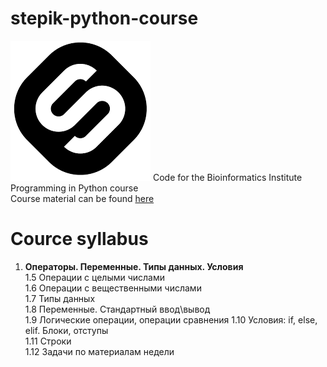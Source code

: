 # stepik-python-course
![Stepik logo](/images/stepik-logo.png) 
Code for the Bioinformatics Institute Programming in Python course  
Course material can be found [here](https://stepik.org/course/67/syllabus)  

# Cource syllabus  
1. **Операторы. Переменные. Типы данных. Условия**   
		1.5 Операции с целыми числами  
		1.6 Операции с вещественными числами  
		1.7 Типы данных  
		1.8 Переменные. Стандартный ввод\вывод  
		1.9 Логические операции, операции сравнения
		1.10 Условия: if, else, elif. Блоки, отступы  
		1.11 Строки  
		1.12 Задачи по материалам недели  
